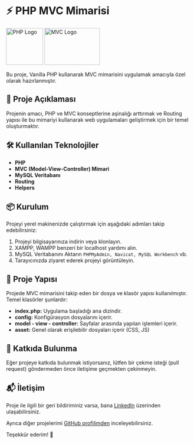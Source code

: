 # ⚡️ PHP MVC Mimarisi

<div>
  <img src="https://www.php.net/images/logos/php-logo.svg" alt="PHP Logo" width="100" height="100">
  <img src="https://miro.medium.com/v2/resize:fit:720/format:webp/0*vGrOtwaM4LAL-1xv.jpg" alt="MVC Logo" width="150" height="100">
</div>


Bu proje, Vanilla PHP kullanarak MVC mimarisini uygulamak amacıyla özel olarak hazırlanmıştır.

## 🚀 Proje Açıklaması

Projenin amacı, PHP ve MVC konseptlerine aşinalığı arttırmak ve Routing yapısı ile bu mimariyi kullanarak web uygulamaları geliştirmek için bir temel oluşturmaktır.

## 🛠 Kullanılan Teknolojiler

- **PHP**
- **MVC (Model-View-Controller) Mimari**
- **MySQL Veritabanı**
- **Routing**
- **Helpers**

## 📦 Kurulum

Projeyi yerel makinenizde çalıştırmak için aşağıdaki adımları takip edebilirsiniz:

1. Projeyi bilgisayarınıza indirin veya klonlayın.
2. XAMPP, WAMPP benzeri bir localhost yardımı alın.
3. MySQL Veritabanını Aktarın `PHPMyAdmin, Navicat, MySQL Workbench` vb.
4. Tarayıcınızda ziyaret ederek projeyi görüntüleyin.

## 📂 Proje Yapısı

Projede MVC mimarisini takip eden bir dosya ve klasör yapısı kullanılmıştır. Temel klasörler şunlardır:

- **index.php:** Uygulama başladığı ana dizindir.
- **config:** Konfigürasyon dosyalarını içerir.
- **model - view - controller:** Sayfalar arasında yapılan işlemleri içerir.
- **asset:** Genel olarak erişilebilir dosyaları içerir (CSS, JS)

## 🌟 Katkıda Bulunma

Eğer projeye katkıda bulunmak istiyorsanız, lütfen bir çekme isteği (pull request) göndermeden önce iletişime geçmekten çekinmeyin.

## 📬 İletişim

Proje ile ilgili bir geri bildiriminiz varsa, bana [LinkedIn](https://www.linkedin.com/in/adnan-sevki-kasikci-486b97224/) üzerinden ulaşabilirsiniz.

Ayrıca diğer projelerimi [GitHub profilimden](https://github.com/adnankasikci) inceleyebilirsiniz.

Teşekkür ederim! 🚀